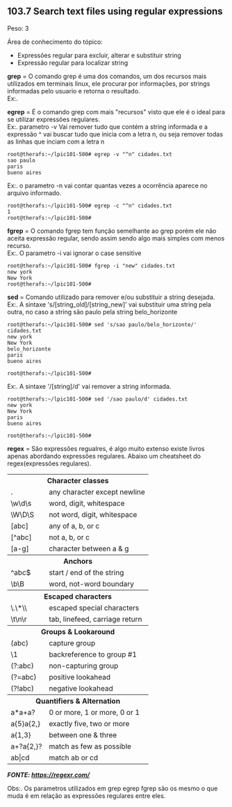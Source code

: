 ## **103.7 Search text files using regular expressions**
Peso: 3

Área de conhecimento do tópico:
* Expressões regular para excluir, alterar e substituir string 
* Expressão regular para localizar string


**grep** = O comando grep é uma dos comandos, um dos recursos mais utilizados em terminais linux, ele procurar por informações, por strings informadas pelo usuario e retorna o resultado. \
Ex:.

**egrep** = É o comando grep com mais "recursos" visto que ele é o ideal para se utilizar expressões regulares. \
Ex:. parametro -v Vai remover tudo que contém a string informada e a expressão ^ vai buscar tudo que inicia com a letra n, ou seja remover todas as linhas que inciam com a letra n
```
root@therafs:~/lpic101-500# egrep -v "^n" cidades.txt
sao paulo
paris
bueno aires
```
Ex:.  o parametro -n vai contar quantas vezes a ocorrência aparece no arquivo informado.
```
root@therafs:~/lpic101-500# egrep -c "^n" cidades.txt
1
root@therafs:~/lpic101-500#
```
**fgrep** = O comando fgrep tem função semelhante ao grep porém ele não aceita expressão regular, sendo assim sendo algo mais simples com menos recurso. \
Ex:. O parametro -i vai ignorar o case sensitive
```
root@therafs:~/lpic101-500# fgrep -i "new" cidades.txt
new york
New York
root@therafs:~/lpic101-500#
```

**sed** = Comando utilizado para remover e/ou substituir a string desejada.\
Ex:. A sintaxe 's/[string_old]/[string_new]' vai substituir uma string pela outra, no caso a string são paulo pela string belo_horizonte
```
root@therafs:~/lpic101-500# sed 's/sao paulo/belo_horizonte/' cidades.txt
new york
New York
belo_horizonte
paris
bueno aires

root@therafs:~/lpic101-500#
```
Ex:. A sintaxe '/[string]/d' vai remover a string informada.
```
root@therafs:~/lpic101-500# sed '/sao paulo/d' cidades.txt
new york
New York
paris
bueno aires

root@therafs:~/lpic101-500#
```
 
**regex** = São expressões regualres, é algo muito extenso existe livros apenas abordando expressões regulares. Abaixo um cheatsheet do regex(expressões regulares). 

<table class="cheatsheet"> <tbody><tr><th colspan="2" data-id="charclasses">Character classes</th></tr> <tr><td><a>.</a></td><td>any character except newline</td></tr> <tr><td><a>\w</a><a>\d</a><a>\s</a></td><td>word, digit, whitespace</td></tr> <tr><td><a>\W</a><a>\D</a><a>\S</a></td><td>not word, digit, whitespace</td></tr> <tr><td><a>[abc]</a></td><td>any of a, b, or c</td></tr> <tr><td><a>[^abc]</a></td><td>not a, b, or c</td></tr> <tr><td><a>[a-g]</a></td><td>character between a &amp; g</td></tr> <tr><th colspan="2" data-id="anchors">Anchors</th></tr> <tr><td><a>^abc$</a></td><td>start / end of the string</td></tr> <tr><td><a>\b</a><a>\B</a></td><td>word, not-word boundary</td></tr> <tr><th colspan="2" data-id="escchars">Escaped characters</th></tr> <tr><td><a>\.</a><a>\*</a><a>\\</a></td><td>escaped special characters</td></tr> <tr><td><a>\t</a><a>\n</a><a>\r</a></td><td>tab, linefeed, carriage return</td></tr> <tr><th colspan="2" data-id="groups">Groups &amp; Lookaround</th></tr> <tr><td><a>(abc)</a></td><td>capture group</td></tr> <tr><td><a>\1</a></td><td>backreference to group #1</td></tr> <tr><td><a>(?:abc)</a></td><td>non-capturing group</td></tr> <tr><td><a>(?=abc)</a></td><td>positive lookahead</td></tr> <tr><td><a>(?!abc)</a></td><td>negative lookahead</td></tr> <tr><th colspan="2" data-id="quants">Quantifiers &amp; Alternation</th></tr> <tr><td><a>a*</a><a>a+</a><a>a?</a></td><td>0 or more, 1 or more, 0 or 1</td></tr> <tr><td><a>a{5}</a><a>a{2,}</a></td><td>exactly five, two or more</td></tr> <tr><td><a>a{1,3}</a></td><td>between one &amp; three</td></tr> <tr><td><a>a+?</a><a>a{2,}?</a></td><td>match as few as possible</td></tr> <tr><td><a>ab|cd</a></td><td>match ab or cd</td></tr> </tbody></table>

***FONTE: https://regexr.com/***


Obs:. Os parametros utilizados em grep egrep fgrep são os mesmo o que muda é em relação as expressões regulares entre eles.